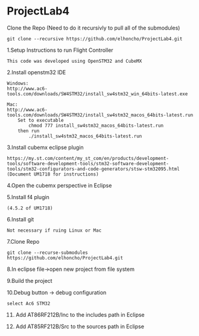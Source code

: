 # ProjectLab4
Clone the Repo (Need to do it recursivly to pull all of the submodules)
    
    git clone --recursive https://github.com/elhoncho/ProjectLab4.git

1.Setup Instructions to run Flight Controller

    This code was developed using OpenSTM32 and CubeMX
    
2.Install openstm32 IDE

    Windows:
    http://www.ac6-tools.com/downloads/SW4STM32/install_sw4stm32_win_64bits-latest.exe
    
    Mac:
    http://www.ac6-tools.com/downloads/SW4STM32/install_sw4stm32_macos_64bits-latest.run
        Set to executable 
            chmod 777 install_sw4stm32_macos_64bits-latest.run
        then run
            ./install_sw4stm32_macos_64bits-latest.run

3.Install cubemx eclipse plugin

    https://my.st.com/content/my_st_com/en/products/development-tools/software-development-tools/stm32-software-development-tools/stm32-configurators-and-code-generators/stsw-stm32095.html
    (Document UM1718 for instructions)

4.Open the cubemx perspective in Eclipse

5.Install f4 plugin 

    (4.5.2 of UM1718)

6.Install git

    Not necessary if ruing Linux or Mac

7.Clone Repo

    git clone --recurse-submodules https://github.com/elhoncho/ProjectLab4.git

8.In eclipse file->open new project from file system

9.Build the project

10.Debug button -> debug configuration

    select Ac6 STM32
    
11. Add AT86RF212B/Inc to the includes path in Eclipse

12. Add AT85RF212B/Src to the sources path in Eclipse
